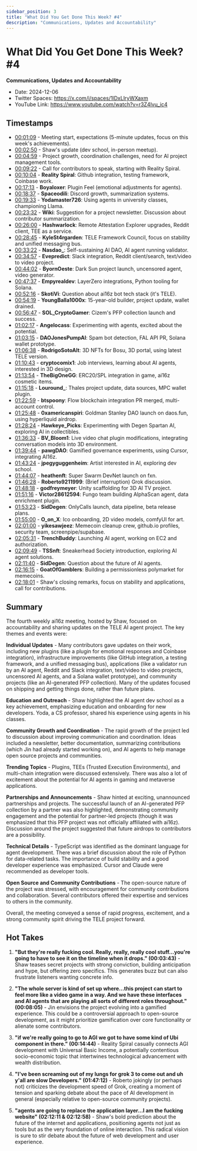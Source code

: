 ```yaml
---
sidebar_position: 3
title: "What Did You Get Done This Week? #4"
description: "Communications, Updates and Accountability"
---
```


# What Did You Get Done This Week? #4

**Communications, Updates and Accountability**

- Date: 2024-12-06
- Twitter Spaces: https://x.com/i/spaces/1lDxLlryWXaxm
- YouTube Link: https://www.youtube.com/watch?v=r3Z4lvu_ic4


## Timestamps

- [00:01:09](<https://www.youtube.com/watch?v=r3Z4lvu_ic4&t=69>) - Meeting start, expectations (5-minute updates, focus on this week's achievements).
- [00:02:50](<https://www.youtube.com/watch?v=r3Z4lvu_ic4&t=170>) - Shaw's update (dev school, in-person meetup).
- [00:04:59](<https://www.youtube.com/watch?v=r3Z4lvu_ic4&t=299>) - Project growth, coordination challenges, need for AI project management tools.
- [00:09:22](<https://www.youtube.com/watch?v=r3Z4lvu_ic4&t=562>) - Call for contributors to speak, starting with Reality Spiral.
- [00:10:04](<https://www.youtube.com/watch?v=r3Z4lvu_ic4&t=604>) - **Reality Spiral**: Github integration, testing framework, Coinbase work.
- [00:17:13](<https://www.youtube.com/watch?v=r3Z4lvu_ic4&t=1033>) - **Boyaloxer**: Plugin Feel (emotional adjustments for agents).
- [00:18:37](<https://www.youtube.com/watch?v=r3Z4lvu_ic4&t=1117>) - **Spaceodili**: Discord growth, summarization systems.
- [00:19:33](<https://www.youtube.com/watch?v=r3Z4lvu_ic4&t=1173>) - **Yodamaster726**: Using agents in university classes, championing Llama.
- [00:23:32](<https://www.youtube.com/watch?v=r3Z4lvu_ic4&t=1412>) - **Wiki**: Suggestion for a project newsletter. Discussion about contributor summarization.
- [00:26:00](<https://www.youtube.com/watch?v=r3Z4lvu_ic4&t=1560>) - **Hashwarlock**: Remote Attestation Explorer upgrades, Reddit client, TEE as a service.
- [00:28:45](<https://www.youtube.com/watch?v=r3Z4lvu_ic4&t=1725>) - **KyleSt4rgarden**: TELE Framework Council, focus on stability and unified messaging bus.
- [00:33:22](<https://www.youtube.com/watch?v=r3Z4lvu_ic4&t=2002>) - **Nasdao_**: Self-sustaining AI DAO, AI agent running validator.
- [00:34:57](<https://www.youtube.com/watch?v=r3Z4lvu_ic4&t=2097>) - **Evepredict**: Slack integration, Reddit client/search, text/video to video project.
- [00:44:02](<https://www.youtube.com/watch?v=r3Z4lvu_ic4&t=2642>) - **ByornOeste**: Dark Sun project launch, uncensored agent, video generator.
- [00:47:37](<https://www.youtube.com/watch?v=r3Z4lvu_ic4&t=2857>) - **Empyrealdev**: LayerZero integrations, Python tooling for Solana.
- [00:52:16](<https://www.youtube.com/watch?v=r3Z4lvu_ic4&t=3136>) - **SkotiVi**: Question about ai16z bot tech stack (it's TELE).
- [00:54:19](<https://www.youtube.com/watch?v=r3Z4lvu_ic4&t=3259>) - **YoungBalla1000x**: 15-year-old builder, project update, wallet drained.
- [00:56:47](<https://www.youtube.com/watch?v=r3Z4lvu_ic4&t=3407>) - **SOL_CryptoGamer**: Cizem's PFP collection launch and success.
- [01:02:17](<https://www.youtube.com/watch?v=r3Z4lvu_ic4&t=3737>) - **Angelocass**: Experimenting with agents, excited about the potential.
- [01:03:15](<https://www.youtube.com/watch?v=r3Z4lvu_ic4&t=3795>) - **DAOJonesPumpAI**: Spam bot detection, FAL API PR, Solana wallet prototype.
- [01:06:38](<https://www.youtube.com/watch?v=r3Z4lvu_ic4&t=3998>) - **RodrigoSotoAlt**: 3D NFTs for Bosu, 3D portal, using latest TELE version.
- [01:10:43](<https://www.youtube.com/watch?v=r3Z4lvu_ic4&t=4243>) - **cryptocomix1**: Job interviews, learning about AI agents, interested in 3D design.
- [01:13:54](<https://www.youtube.com/watch?v=r3Z4lvu_ic4&t=4434>) - **TheBigOneGG**: ERC20/SPL integration in game, ai16z cosmetic items.
- [01:15:18](<https://www.youtube.com/watch?v=r3Z4lvu_ic4&t=4518>) - **Louround_**: Thales project update, data sources, MPC wallet plugin.
- [01:22:59](<https://www.youtube.com/watch?v=r3Z4lvu_ic4&t=4979>) - **btspoony**: Flow blockchain integration PR merged, multi-account control.
- [01:25:48](<https://www.youtube.com/watch?v=r3Z4lvu_ic4&t=5148>) - **0xamericanspiri**: Goldman Stanley DAO launch on daos.fun, using hyperliquid airdrop.
- [01:28:24](<https://www.youtube.com/watch?v=r3Z4lvu_ic4&t=5304>) - **Hawkeye_Picks**: Experimenting with Degen Spartan AI, exploring AI in collectibles.
- [01:36:33](<https://www.youtube.com/watch?v=r3Z4lvu_ic4&t=5793>) - **BV_Bloom1**: Live video chat plugin modifications, integrating conversation models into 3D environment.
- [01:39:44](<https://www.youtube.com/watch?v=r3Z4lvu_ic4&t=5984>) - **pawgDAO**: Gamified governance experiments, using Cursor, integrating AI16z.
- [01:43:24](<https://www.youtube.com/watch?v=r3Z4lvu_ic4&t=6204>) - **jpegyguggenheim**: Artist interested in AI, exploring dev school.
- [01:44:07](<https://www.youtube.com/watch?v=r3Z4lvu_ic4&t=6247>) - **heathenft**: Super Swarm DevNet launch on fxn.
- [01:46:28](<https://www.youtube.com/watch?v=r3Z4lvu_ic4&t=6388>) - **Roberto9211999**: (Brief interruption) Grok discussion.
- [01:48:18](<https://www.youtube.com/watch?v=r3Z4lvu_ic4&t=6498>) - **godfreymeyer**: Unity scaffolding for 3D AI TV project.
- [01:51:16](<https://www.youtube.com/watch?v=r3Z4lvu_ic4&t=6676>) - **Victor28612594**: Fungo team building AlphaScan agent, data enrichment plugin.
- [01:53:23](<https://www.youtube.com/watch?v=r3Z4lvu_ic4&t=6803>) - **SidDegen**: OnlyCalls launch, data pipeline, beta release plans.
- [01:55:00](<https://www.youtube.com/watch?v=r3Z4lvu_ic4&t=6900>) - **O_on_X**: Ico onboarding, 2D video models, comfyUI for art.
- [02:01:00](<https://www.youtube.com/watch?v=r3Z4lvu_ic4&t=7260>) - **yikesawjeez**: Memecoin cleanup crew, github.io profiles, security team, screenpipe/supabase.
- [02:05:31](<https://www.youtube.com/watch?v=r3Z4lvu_ic4&t=7531>) - **TrenchBuddy**: Launching AI agent, working on EC2 and authorization.
- [02:09:49](<https://www.youtube.com/watch?v=r3Z4lvu_ic4&t=7789>) - **TSSnft**: Sneakerhead Society introduction, exploring AI agent solutions.
- [02:11:40](<https://www.youtube.com/watch?v=r3Z4lvu_ic4&t=7900>) - **SidDegen**: Question about the future of AI agents.
- [02:16:15](<https://www.youtube.com/watch?v=r3Z4lvu_ic4&t=8175>) - **GoatOfGamblers**: Building a permissionless polymarket for memecoins.
- [02:18:01](<https://www.youtube.com/watch?v=r3Z4lvu_ic4&t=8281>) - Shaw's closing remarks, focus on stability and applications, call for contributions.


## Summary

The fourth weekly ai16z meeting, hosted by Shaw, focused on accountability and sharing updates on the TELE AI agent project. The key themes and events were:

**Individual Updates** - Many contributors gave updates on their work, including new plugins (like a plugin for emotional responses and Coinbase integration), infrastructure improvements (like GitHub integration, a testing framework, and a unified messaging bus), applications (like a validator run by an AI agent, Reddit and Slack integration, text/video to video projects, uncensored AI agents, and a Solana wallet prototype), and community projects (like an AI-generated PFP collection). Many of the updates focused on shipping and getting things done, rather than future plans.

**Education and Outreach** - Shaw highlighted the AI agent dev school as a key achievement, emphasizing education and onboarding for new developers. Yoda, a CS professor, shared his experience using agents in his classes.

**Community Growth and Coordination** - The rapid growth of the project led to discussion about improving communication and coordination. Ideas included a newsletter, better documentation, summarizing contributions (which Jin had already started working on), and AI agents to help manage open source projects and communities.

**Trending Topics** - Plugins, TEEs (Trusted Execution Environments), and multi-chain integration were discussed extensively. There was also a lot of excitement about the potential for AI agents in gaming and metaverse applications.

**Partnerships and Announcements** - Shaw hinted at exciting, unannounced partnerships and projects. The successful launch of an AI-generated PFP collection by a partner was also highlighted, demonstrating community engagement and the potential for partner-led projects (though it was emphasized that this PFP project was not officially affiliated with ai16z). Discussion around the project suggested that future airdrops to contributors are a possibility.

**Technical Details** - TypeScript was identified as the dominant language for agent development. There was a brief discussion about the role of Python for data-related tasks. The importance of build stability and a good developer experience was emphasized. Cursor and Claude were recommended as developer tools.

**Open Source and Community Contributions** - The open-source nature of the project was stressed, with encouragement for community contributions and collaboration. Several contributors offered their expertise and services to others in the community.

Overall, the meeting conveyed a sense of rapid progress, excitement, and a strong community spirit driving the TELE project forward.


## Hot Takes

1. **"But they're really fucking cool. Really, really, really cool stuff...you're going to have to see it on the timeline when it drops." (00:03:43)** - Shaw teases secret projects with strong conviction, building anticipation and hype, but offering zero specifics. This generates buzz but can also frustrate listeners wanting concrete info.

2. **"The whole server is kind of set up where...this project can start to feel more like a video game in a way. And we have these interfaces and AI agents that are playing all sorts of different roles throughout." (00:08:05)** - Jin envisions the project evolving into a gamified experience. This could be a controversial approach to open-source development, as it might prioritize gamification over core functionality or alienate some contributors.

3. **"if we're really going to go to AGI we got to have some kind of Ubi component in there." (00:14:44)** - Reality Spiral casually connects AGI development with Universal Basic Income, a potentially contentious socio-economic topic that intertwines technological advancement with wealth distribution.

4. **"I've been screaming out of my lungs for grok 3 to come out and uh y'all are slow Developers." (01:47:12)** - Roberto jokingly (or perhaps not) criticizes the development speed of Grok, creating a moment of tension and sparking debate about the pace of AI development in general (especially relative to open-source community projects).

5. **"agents are going to replace the application layer...I am the fucking website" (02:12:11 & 02:12:58)** - Shaw's bold prediction about the future of the internet and applications, positioning agents not just as tools but as the very foundation of online interaction. This radical vision is sure to stir debate about the future of web development and user experience.
